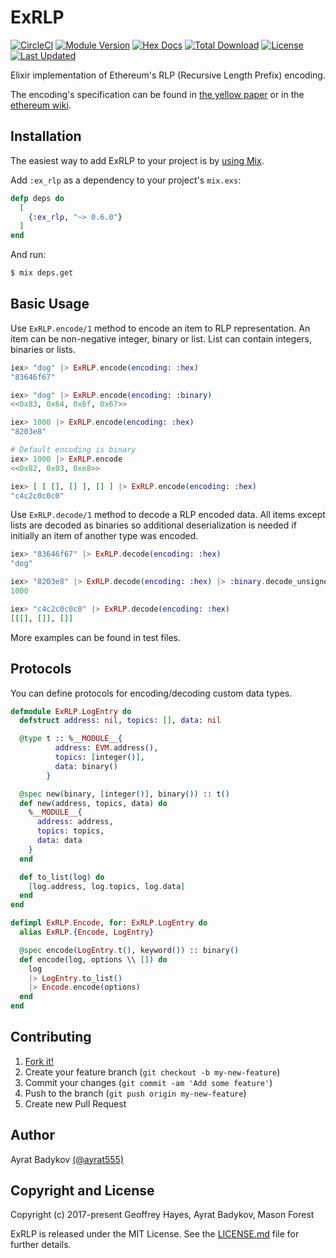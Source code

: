 # ExRLP

[![CircleCI](https://circleci.com/gh/mana-ethereum/ex_rlp.svg?style=svg)](https://circleci.com/gh/mana-ethereum/ex_rlp)
[![Module Version](https://img.shields.io/hexpm/v/ex_rlp.svg)](https://hex.pm/packages/ex_rlp)
[![Hex Docs](https://img.shields.io/badge/hex-docs-lightgreen.svg)](https://hexdocs.pm/ex_rlp/)
[![Total Download](https://img.shields.io/hexpm/dt/ex_rlp.svg)](https://hex.pm/packages/ex_rlp)
[![License](https://img.shields.io/hexpm/l/ex_rlp.svg)](https://github.com/mana-ethereum/ex_rlp/blob/master/LICENSE.md)
[![Last Updated](https://img.shields.io/github/last-commit/mana-ethereum/ex_rlp.svg)](https://github.com/mana-ethereum/ex_rlp/commits/master)

Elixir implementation of Ethereum's RLP (Recursive Length Prefix) encoding.

The encoding's specification can be found in [the yellow paper](http://yellowpaper.io/) or in the [ethereum wiki](https://github.com/ethereum/wiki/wiki/RLP).

## Installation

The easiest way to add ExRLP to your project is by [using Mix](http://elixir-lang.org/getting-started/mix-otp/introduction-to-mix.html).

Add `:ex_rlp` as a dependency to your project's `mix.exs`:

```elixir
defp deps do
  [
    {:ex_rlp, "~> 0.6.0"}
  ]
end
```

And run:

```bash
$ mix deps.get
```

## Basic Usage

Use `ExRLP.encode/1` method to encode an item to RLP representation. An item can be non-negative integer, binary or list. List can contain integers, binaries or lists.

```elixir
iex> "dog" |> ExRLP.encode(encoding: :hex)
"83646f67"

iex> "dog" |> ExRLP.encode(encoding: :binary)
<<0x83, 0x64, 0x6f, 0x67>>

iex> 1000 |> ExRLP.encode(encoding: :hex)
"8203e8"

# Default encoding is binary
iex> 1000 |> ExRLP.encode
<<0x82, 0x03, 0xe8>>

iex> [ [ [], [] ], [] ] |> ExRLP.encode(encoding: :hex)
"c4c2c0c0c0"
```

Use `ExRLP.decode/1` method to decode a RLP encoded data. All items except lists are decoded as binaries so additional deserialization is needed if initially an item of another type was encoded.


```elixir
iex> "83646f67" |> ExRLP.decode(encoding: :hex)
"dog"

iex> "8203e8" |> ExRLP.decode(encoding: :hex) |> :binary.decode_unsigned
1000

iex> "c4c2c0c0c0" |> ExRLP.decode(encoding: :hex)
[[[], []], []]
```

More examples can be found in test files.

## Protocols

You can define protocols for encoding/decoding custom data types.

```elixir
defmodule ExRLP.LogEntry do
  defstruct address: nil, topics: [], data: nil

  @type t :: %__MODULE__{
          address: EVM.address(),
          topics: [integer()],
          data: binary()
        }

  @spec new(binary, [integer()], binary()) :: t()
  def new(address, topics, data) do
    %__MODULE__{
      address: address,
      topics: topics,
      data: data
    }
  end

  def to_list(log) do
    [log.address, log.topics, log.data]
  end
end

defimpl ExRLP.Encode, for: ExRLP.LogEntry do
  alias ExRLP.{Encode, LogEntry}

  @spec encode(LogEntry.t(), keyword()) :: binary()
  def encode(log, options \\ []) do
    log
    |> LogEntry.to_list()
    |> Encode.encode(options)
  end
end
```

## Contributing

1. [Fork it!](https://github.com/exthereum/ex_rlp/fork)
2. Create your feature branch (`git checkout -b my-new-feature`)
3. Commit your changes (`git commit -am 'Add some feature'`)
4. Push to the branch (`git push origin my-new-feature`)
5. Create new Pull Request

## Author

Ayrat Badykov [(@ayrat555)](https://github.com/ayrat555)

## Copyright and License

Copyright (c) 2017-present Geoffrey Hayes, Ayrat Badykov, Mason Forest

ExRLP is released under the MIT License. See the [LICENSE.md](./LICENSE.md) file
for further details.
